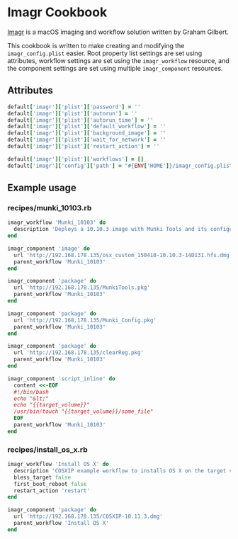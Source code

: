 # Imagr Cookbook

[Imagr](https://github.com/grahamgilbert/imagr) is a macOS imaging and workflow solution written by Graham Gilbert.

This cookbook is written to make creating and modifying the `imagr_config.plist` easier. Root property list settings are set using attributes, workflow settings are set using the `imagr_workflow` resource, and the component settings are set using multiple `imagr_component` resources.

## Attributes

```ruby
default['imagr']['plist']['password'] = ''
default['imagr']['plist']['autorun'] = ''
default['imagr']['plist']['autorun_time'] = ''
default['imagr']['plist']['default_workflow'] = ''
default['imagr']['plist']['background_image'] = ''
default['imagr']['plist']['wait_for_network'] = ''
default['imagr']['plist']['restart_action'] = ''

default['imagr']['plist']['workflows'] = []
default['imagr']['config']['path'] = "#{ENV['HOME']}/imagr_config.plist"
```

## Example usage

### recipes/munki_10103.rb

```ruby
imagr_workflow 'Munki_10103' do
  description 'Deploys a 10.10.3 image with Munki Tools and its configuration.'
end

imagr_component 'image' do
  url 'http://192.168.178.135/osx_custom_150410-10.10.3-14D131.hfs.dmg'
  parent_workflow 'Munki_10103'
end

imagr_component 'package' do
  url 'http://192.168.178.135/MunkiTools.pkg'
  parent_workflow 'Munki_10103'
end

imagr_component 'package' do
  url 'http://192.168.178.135/Munki_Config.pkg'
  parent_workflow 'Munki_10103'
end

imagr_component 'package' do
  url 'http://192.168.178.135/clearReg.pkg'
  parent_workflow 'Munki_10103'
end

imagr_component 'script_inline' do
  content <<-EOF
  #!/bin/bash
  echo "&lt;"
  echo "{{target_volume}}"
  /usr/bin/touch "{{target_volume}}/some_file"
  EOF
  parent_workflow 'Munki_10103'
end
```

### recipes/install_os_x.rb

```ruby
imagr_workflow 'Install OS X' do
  description 'COSXIP example workflow to installs OS X on the target volume.'
  bless_target false
  first_boot_reboot false
  restart_action 'restart'
end

imagr_component 'package' do
  url 'http://192.168.178.135/COSXIP-10.11.3.dmg'
  parent_workflow 'Install OS X'
end
```
